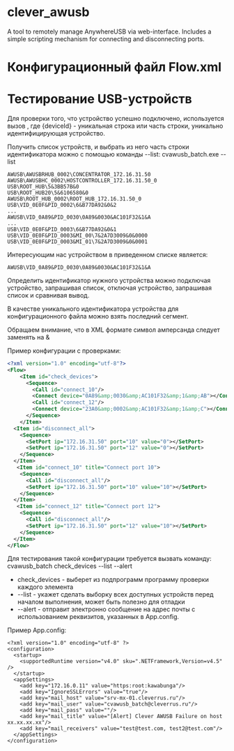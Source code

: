 # clever_awusb
A tool to remotely manage AnywhereUSB via web-interface. Includes a simple scripting mechanism for connecting and disconnecting ports.

# Конфигурационный файл Flow.xml


# Тестирование USB-устройств

Для проверки того, что устройство успешно подключено, используется вызов <Connect device="{deviceId}">, где {deviceId} - уникальная строка или часть строки, уникально идентифицирующая устройство.

Получить список устройств, и выбрать из него часть строки идентификатора можно с помощью команды --list:
cvawusb_batch.exe --list

```
AWUSB\AWUSBRHUB_0002\CONCENTRATOR_172.16.31.50
AWUSB\AWUSBHC_0002\HOSTCONTROLLER_172.16.31.50_0
USB\ROOT_HUB\5&3BB57B&0
USB\ROOT_HUB20\5&6106580&0
AWUSB\ROOT_HUB_0002\ROOT_HUB_172.16.31.50_0
USB\VID_0E0F&PID_0002\6&B77DA92&0&2
...
AWUSB\VID_0A89&PID_0030\0A89&0030&AC101F32&1&A
...
USB\VID_0E0F&PID_0003\6&B77DA92&0&1
USB\VID_0E0F&PID_0003&MI_00\7&2A7D3009&0&0000
USB\VID_0E0F&PID_0003&MI_01\7&2A7D3009&0&0001
```
Интересующим нас устройством в приведенном списке является:
```
AWUSB\VID_0A89&PID_0030\0A89&0030&AC101F32&1&A
```

Определить идентификатор нужного устройства можно подключая устройство, запрашивая список, отключая устройство, запрашивая список и сравнивая вывод.

В качестве уникального идентификатора устройства для конфигурационного файла можно взять последний сегмент.

Обращаем внимание, что в XML формате символ амперсанда следует заменять на &amp;


Пример конфигурации с проверками:

```xml
<?xml version="1.0" encoding="utf-8"?>
<Flow>
    <Item id="check_devices">
      <Sequence>
		<Call id="connect_10"/>
        <Connect device="0A89&amp;0030&amp;AC101F32&amp;1&amp;AB"></Connect>
		<Call id="connect_12"/>
        <Connect device="23A0&amp;0002&amp;AC101F32&amp;1&amp;C"></Connect>
      </Sequence>
    </Item>
  <Item id="disconnect_all">
    <Sequence>
      <SetPort ip="172.16.31.50" port="10" value="0"></SetPort>
      <SetPort ip="172.16.31.50" port="12" value="0"></SetPort>
    </Sequence>
  </Item>
   <Item id="connect_10" title="Connect port 10">
    <Sequence>
	  <Call id="disconnect_all"/>
      <SetPort ip="172.16.31.50" port="10" value="10"></SetPort>
    </Sequence>
  </Item>
   <Item id="connect_12" title="Connect port 12">
    <Sequence>
	  <Call id="disconnect_all"/>
      <SetPort ip="172.16.31.50" port="12" value="10"></SetPort>
    </Sequence>
  </Item>
</Flow>
```

Для тестирования такой конфигурации требуется вызвать команду:
cvawusb_batch check_devices --list --alert

* check_devices - выберет из подпрограмм программу проверки каждого элемента
* --list - укажет сделать выборку всех доступных устройств перед началом выполнения, может быть полезно для отладки
* --alert - отправит электронно сообщение на адрес почты с использованием реквизитов, указанных в App.config.

Пример App.config:
```
<?xml version="1.0" encoding="utf-8" ?>
<configuration>
  <startup>
    <supportedRuntime version="v4.0" sku=".NETFramework,Version=v4.5" />
  </startup>
  <appSettings>
    <add key="172.16.0.11" value="https:root:kawabunga"/>
    <add key="IgnoreSSLErrors" value="true"/>
    <add key="mail_host" value="srv-mx-01.cleverrus.ru"/>
    <add key="mail_user" value="cvawusb_batch@cleverrus.ru"/>
    <add key="mail_pass" value=""/>
    <add key="mail_title" value="[Alert] Clever AWUSB Failure on host xx.xx.xx.xx"/>
    <add key="mail_receivers" value="test@test.com, test2@test.com"/>
  </appSettings>
</configuration>
```
